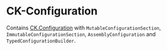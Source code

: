 # CK-Configuration

Contains [CK.Configuration](CK.Configuration/README.md) with `MutableConfigurationSection`,
`ImmutableConfigurationSection`, `AssemblyConfiguration` and `TypedConfigurationBuilder`.

